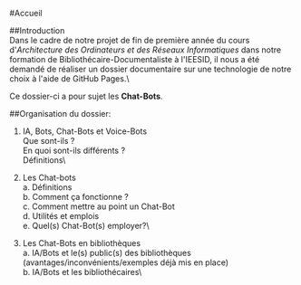 #Accueil

##Introduction\
Dans le cadre de notre projet de fin de première année du cours d'*Architecture des Ordinateurs et des Réseaux Informatiques* dans notre formation de Bibliothécaire-Documentaliste à l'IEESID, il nous a été demandé de réaliser un dossier documentaire sur une technologie de notre choix à l'aide de GitHub Pages.\

Ce dossier-ci a pour sujet les **Chat-Bots**.

##Organisation du dossier:

1.	IA, Bots, Chat-Bots et Voice-Bots\
 Que sont-ils ?\
 En quoi sont-ils différents ?\
 Définitions\
    
2.	Les Chat-bots\
 a.	Définitions\
 b.	Comment ça fonctionne ?\
 c. Comment mettre au point un Chat-Bot\
 d.	Utilités et emplois\
 e. Quel(s) Chat-Bot(s) employer?\

3.	Les Chat-Bots en bibliothèques\
 a.	IA/Bots et le(s) public(s) des bibliothèques (avantages/inconvénients/exemples déjà mis en place)\
 b.	IA/Bots et les bibliothécaires\

